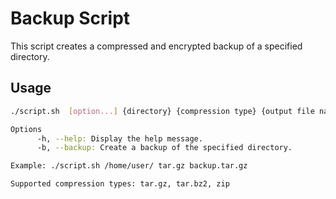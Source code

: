 # Backup Script

This script creates a compressed and encrypted backup of a specified directory.

## Usage


```sh
./script.sh  [option...] {directory} {compression type} {output file name}

Options  
      -h, --help: Display the help message.  
      -b, --backup: Create a backup of the specified directory.  

Example: ./script.sh /home/user/ tar.gz backup.tar.gz

Supported compression types: tar.gz, tar.bz2, zip  
```

